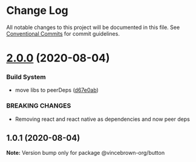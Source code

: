 # Change Log

All notable changes to this project will be documented in this file.
See [Conventional Commits](https://conventionalcommits.org) for commit guidelines.

# [2.0.0](https://github.com/vincebrown/lerna-component-library/compare/@vincebrown-org/button@1.0.1...@vincebrown-org/button@2.0.0) (2020-08-04)


### Build System

* move libs to peerDeps ([d67e0ab](https://github.com/vincebrown/lerna-component-library/commit/d67e0abf95f081d53f83905891006057b01dcb14))


### BREAKING CHANGES

* Removing react and react native as dependencies and now peer deps





## 1.0.1 (2020-08-04)

**Note:** Version bump only for package @vincebrown-org/button
